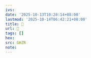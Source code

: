 ```yaml
---
ivs:
date: '2025-10-13T10:28:14+08:00'
lastmod: '2025-10-14T06:42:21+08:00'
title: 􃋳
url: 􃋳
tags: []
hex: 
src: GHZR
note:
---
```

